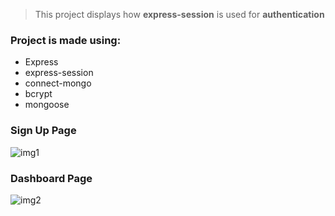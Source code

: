 > This project displays how **express-session** is used for **authentication**

### Project is made using:

- Express
- express-session
- connect-mongo
- bcrypt
- mongoose

### Sign Up Page

![img1](https://i.ibb.co/zrMnW2Y/img1.png)

### Dashboard Page

![img2](https://i.ibb.co/wdgjCPP/img2.png)
